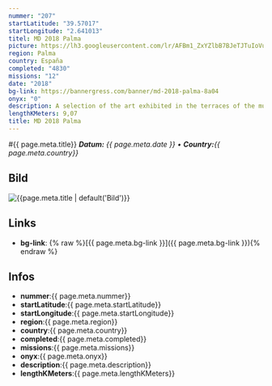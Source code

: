 ```yaml
---
nummer: "207"
startLatitude: "39.57017"
startLongitude: "2.641013"
titel: MD 2018 Palma
picture: https://lh3.googleusercontent.com/lr/AFBm1_ZxYZlbB7BJeTJTuIoVu0v60luIW1cNL21i6i4qfSkLiEHOyEbX_39Sb_7VuR82FcKNnRCcWz6xhI9J_DCANMI0Ms7WawY32l6Y2oXOvb95glXnbGkbIKM8XWI8tLQpEYty0YDZ0iAwJ9Lr4hbBKL27aY47j5CiUV4w2-kHZLb14BbfNr6nsNpeaN5YPp5JRANNJ6GuX-JiEiZBmuJYeXpBBnG7H4_bGIgYL7q7Dh-3LwZEnPBz9KnFTdUsSUJZKj49HpGjUIVjZA3P17tNyauf7jnpeJJAVqn0Y1qIyC508uoOhlby02Ay3IbJxwofXh4zd5zs3wbxQr8mUeL9oI4ngLo_lnrFYtH0n-fY6JvNzxbjIzvy2el0Dr9hrRojJs6B9UaaVTRUW24vwN0Jokf0aLKWV_RivnmW01CAQf6JRhnCWkJI5EP4_zlkLU5MWLOrBfiGUyyBb8B0hBJcTZ4v554vInZbFC-hFRlSIWP4-ETrxPpyjJEpsh-gYciitEcAmYCBc5bgV8sPjz7U6ebxEI1hr2NAjJMDih_yX4019tPsMffQc5Scyv1kNRpjWU2Jg6DGnVzoHpiThUZlf1uUGG3mXSDeSMHt5E9fzXQntWGihj9SdtBpjYIE49X7t0omYN-ZqewbV7n1oP_5xjTSvKnQtUPLv4Myksx6YCsnoopgttLKngwn7j742VdaI5QKy_UHFuA8tLdm7cg61MOJ1TA0bZfYPshWWDachOIROE4_OeIhwqXc92XrAfpz6eKz43drzkjAD7ccezhfL_FGE4KU1a7hDKFwb1qqEd6WFWrgBpM6xDKzh5JnCTANnXB8nsTwe-RHg0eOtCjGn6ZjiaI2TgwsliGF
region: Palma
country: España
completed: "4830"
missions: "12"
date: "2018"
bg-link: https://bannergress.com/banner/md-2018-palma-8a04
onyx: "0"
description: A selection of the art exhibited in the terraces of the museum of modern and contemporary art Es Baluard. Picture by almudena martinez.
lengthKMeters: 9,07
title: MD 2018 Palma
---
```


#{{ page.meta.title}}
_**Datum:** {{ page.meta.date }} • **Country:**{{ page.meta.country}}_

## Bild
![{{page.meta.title | default('Bild')}}]({{page.meta.picture}})

## Links
- **bg-link**: {% raw %}[{{ page.meta.bg-link }}]({{ page.meta.bg-link }}){% endraw %}

## Infos
- **nummer**:{{ page.meta.nummer}}
- **startLatitude**:{{ page.meta.startLatitude}}
- **startLongitude**:{{ page.meta.startLongitude}}
- **region**:{{ page.meta.region}}
- **country**:{{ page.meta.country}}
- **completed**:{{ page.meta.completed}}
- **missions**:{{ page.meta.missions}}
- **onyx**:{{ page.meta.onyx}}
- **description**:{{ page.meta.description}}
- **lengthKMeters**:{{ page.meta.lengthKMeters}}

